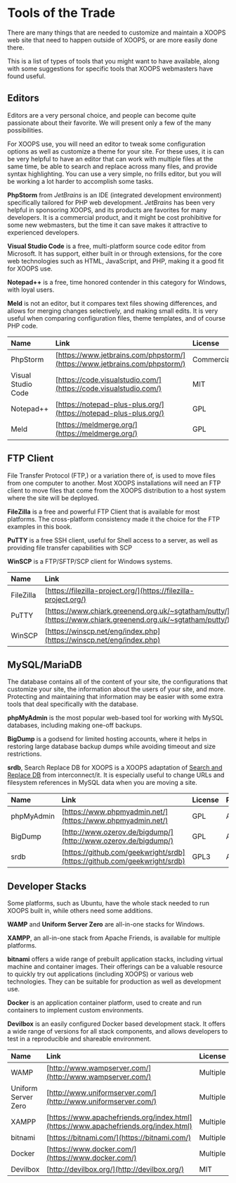 # Tools of the Trade

There are many things that are needed to customize and maintain a XOOPS web site that need to happen outside of XOOPS, or are more easily done there.

This is a list of types of tools that you might want to have available, along with some suggestions for specific tools that XOOPS webmasters have found useful.

## Editors

Editors are a very personal choice, and people can become quite passionate about their favorite. We will present only a few of the many possibilities.

For XOOPS use, you will need an editor to tweak some configuration options as well as customize a theme for your site. For these uses, it is can be very helpful to have an editor that can work with multiple files at the same time, be able to search and replace across many files, and provide syntax highlighting. You can use a very simple, no frills editor, but you will be working a lot harder to accomplish some tasks.

**PhpStorm** from _JetBrains_ is an IDE \(integrated development environment\) specifically tailored for PHP web development. _JetBrains_ has been very helpful in sponsoring XOOPS, and its products are favorites for many developers. It is a commercial product, and it might be cost prohibitive for some new webmasters, but the time it can save makes it attractive to experienced developers.

**Visual Studio Code** is a free, multi-platform source code editor from Microsoft. It has support, either built in or through extensions, for the core web technologies such as HTML, JavaScript, and PHP, making it a good fit for XOOPS use.

**Notepad++** is a free, time honored contender in this category for Windows, with loyal users.

**Meld** is not an editor, but it compares text files showing differences, and allows for merging changes selectively, and making small edits. It is very useful when comparing configuration files, theme templates, and of course PHP code.

| Name | Link | License | Platform |
| :--- | :--- | :--- | :--- |
| PhpStorm | [https://www.jetbrains.com/phpstorm/](https://www.jetbrains.com/phpstorm/) | Commercial | Any |
| Visual Studio Code | [https://code.visualstudio.com/](https://code.visualstudio.com/) | MIT | Any |
| Notepad++ | [https://notepad-plus-plus.org/](https://notepad-plus-plus.org/) | GPL | Win |
| Meld | [https://meldmerge.org/](https://meldmerge.org/) | GPL | Any |

## FTP Client

File Transfer Protocol \(FTP,\) or a variation there of, is used to move files from one computer to another. Most XOOPS installations will need an FTP client to move files that come from the XOOPS distribution to a host system where the site will be deployed.

**FileZilla** is a free and powerful FTP Client that is available for most platforms. The cross-platform consistency made it the choice for the FTP examples in this book.

**PuTTY** is a free SSH client, useful for Shell access to a server, as well as providing file transfer capabilities with SCP

**WinSCP** is a FTP/SFTP/SCP client for Windows systems.

| Name | Link | License | Platform |
| :--- | :--- | :--- | :--- |
| FileZilla | [https://filezilla-project.org/](https://filezilla-project.org/) | GPL | Any |
| PuTTY | [https://www.chiark.greenend.org.uk/~sgtatham/putty/](https://www.chiark.greenend.org.uk/~sgtatham/putty/) | BSD | Win/\*nix |
| WinSCP | [https://winscp.net/eng/index.php](https://winscp.net/eng/index.php) | GPL | Windows |

## MySQL/MariaDB

The database contains all of the content of your site, the configurations that customize your site, the information about the users of your site, and more. Protecting and maintaining that information may be easier with some extra tools that deal specifically with the database.

**phpMyAdmin** is the most popular web-based tool for working with MySQL databases, including making one-off backups.

**BigDump** is a godsend for limited hosting accounts, where it helps in restoring large database backup dumps while avoiding timeout and size restrictions.

**srdb**, Search Replace DB for XOOPS is a XOOPS adaptation of [Search and Replace DB](https://github.com/interconnectit/Search-Replace-DB) from interconnect/it. It is especially useful to change URLs and filesystem references in MySQL data when you are moving a site.

| Name | Link | License | Platform |
| :--- | :--- | :--- | :--- |
| phpMyAdmin | [https://www.phpmyadmin.net/](https://www.phpmyadmin.net/) | GPL | Any |
| BigDump | [http://www.ozerov.de/bigdump/](http://www.ozerov.de/bigdump/) | GPL | Any |
| srdb | [https://github.com/geekwright/srdb](https://github.com/geekwright/srdb) | GPL3 | Any |

## Developer Stacks

Some platforms, such as Ubuntu, have the whole stack needed to run XOOPS built in, while others need some additions.

**WAMP** and **Uniform Server Zero** are all-in-one stacks for Windows.

**XAMPP**, an all-in-one stack from Apache Friends, is available for multiple platforms.

**bitnami** offers a wide range of prebuilt application stacks, including virtual machine and container images. Their offerings can be a valuable resource to quickly try out applications \(including XOOPS\) or various web technologies. They can be suitable for production as well as development use.

**Docker** is an application container platform, used to create and run containers to implement custom environments. 

**Devilbox** is an easily configured Docker based development stack. It offers a wide range of versions for all stack components, and allows developers to test in a reproducible and shareable environment. 

| Name | Link | License | Platform |
| :--- | :--- | :--- | :--- |
| WAMP | [http://www.wampserver.com/](http://www.wampserver.com/) | Multiple | Win |
| Uniform Server Zero | [http://www.uniformserver.com/](http://www.uniformserver.com/) | Multiple | Win |
| XAMPP | [https://www.apachefriends.org/index.html](https://www.apachefriends.org/index.html) | Multiple | Any |
| bitnami | [https://bitnami.com/](https://bitnami.com/) | Multiple | Any |
| Docker | [https://www.docker.com/](https://www.docker.com/) | Multiple | Any |
| Devilbox | [http://devilbox.org/](http://devilbox.org/) | MIT | Any |
